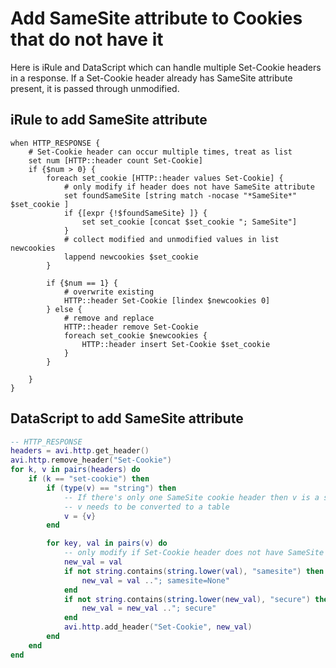 # Add SameSite attribute to Cookies that do not have it

Here is iRule and DataScript which can handle multiple Set-Cookie headers in a response.  If a Set-Cookie header already has SameSite attribute present, it is passed through unmodified.

## iRule to add SameSite attribute

```
when HTTP_RESPONSE {
    # Set-Cookie header can occur multiple times, treat as list
    set num [HTTP::header count Set-Cookie]
    if {$num > 0} {
        foreach set_cookie [HTTP::header values Set-Cookie] {
            # only modify if header does not have SameSite attribute
            set foundSameSite [string match -nocase "*SameSite*" $set_cookie ]
            if {[expr {!$foundSameSite} ]} {
                set set_cookie [concat $set_cookie "; SameSite"]
            }
            # collect modified and unmodified values in list newcookies
            lappend newcookies $set_cookie
        }

        if {$num == 1} {
            # overwrite existing
            HTTP::header Set-Cookie [lindex $newcookies 0]
        } else {
            # remove and replace
            HTTP::header remove Set-Cookie
            foreach set_cookie $newcookies {
                HTTP::header insert Set-Cookie $set_cookie
            }
        }
        
    }
}
```

## DataScript to add SameSite attribute

```lua
-- HTTP_RESPONSE
headers = avi.http.get_header()
avi.http.remove_header("Set-Cookie")
for k, v in pairs(headers) do
    if (k == "set-cookie") then
        if (type(v) == "string") then
            -- If there's only one SameSite cookie header then v is a string
            -- v needs to be converted to a table
            v = {v}
        end

        for key, val in pairs(v) do
            -- only modify if Set-Cookie header does not have SameSite attribute
            new_val = val
            if not string.contains(string.lower(val), "samesite") then
                new_val = val .."; samesite=None"
            end
            if not string.contains(string.lower(new_val), "secure") then
                new_val = new_val .."; secure"
            end
            avi.http.add_header("Set-Cookie", new_val)
        end
    end
end
```
